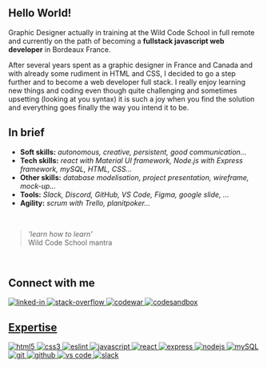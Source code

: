 <h2>Hello World! </h2>

<p>Graphic Designer actually in training at the Wild Code School in full remote and currently on the path of becoming a <strong>fullstack javascript web developer</strong> in Bordeaux France.</p>

  <p>After several years spent as a graphic designer in France and Canada and with already some rudiment in HTML and CSS, I decided to go a step further and to become a web developer full stack. I really enjoy learning new things and coding even though quite challenging and sometimes upsetting (looking at you syntax) it is such a joy when you find the solution and everything goes finally the way you intend it to be.</p>
  
<section>
<h2>In brief</h2>
<ul>
  <li><strong>Soft skills:</strong> <i>autonomous, creative, persistent, good communication...</i></li>
  <li><strong>Tech skills:</strong> <i>react with Material UI framework, Node.js with Express framework, mySQL, HTML, CSS...</i></li> 
  <li><strong>Other skills:</strong> <i>database modelisation, project presentation, wireframe, mock-up...</i></li>
  <li><strong>Tools:</strong> <i>Slack, Discord, GitHub, VS Code, Figma, google slide, ...</i></li>
  <li><strong>Agility:</strong> <i>scrum with Trello, planitpoker...</i></li>
</ul>
</section>
<br>
<section>
  <blockquote>
    <p><i>'learn how to learn'</i><br>
    Wild Code School mantra</p>
  </blockquote>
</section>
<br>
<section>
  <h2>Connect with me</h2>
  <a href ="https://www.linkedin.com/in/fannydemesquita/" target="_blank" rel="noreferrer noopener"> <img src="https://img.shields.io/badge/linkedin-%230077B5.svg?&style=for-the-badge&logo=linkedin&logoColor=white" alt="linked-in" />
  <a href ="https://stackoverflow.com/users/15691350/de-mesquita-fanny" target="_blank" rel="noreferrer noopener"> <img src="https://img.shields.io/badge/stack%20overflow-FE7A16?logo=stack-overflow&logoColor=white&style=for-the-badge" alt="stack-overflow" />
  <a href ="https://www.codewars.com/users/Kalraj" target="_blank" rel="noreferrer noopener"> <img src="https://shields.io/badge/-codewars-B1361E?&style=for-the-badge&logo=codewars&logoColor=white" alt="codewar" />
    <a href ="https://codesandbox.io/u/Kalraj" target="_blank" rel="noreferrer noopener"> 
    <img src="https://img.shields.io/badge/codesandbox-4A154B?style=for-the-badge&logo=codesandbox&logoColor=white%22" alt="codesandbox" />
</section>
  
<section>
  <h2>Expertise</h2>
  <img src="https://shields.io/badge/-html5-E34F26?&style=for-the-badge&logo=html5&logoColor=white" alt="html5" />
  <img src="https://shields.io/badge/-css3-1572B6?&style=for-the-badge&logo=CSS3&logoColor=white" alt="css3" />
  <img src="https://img.shields.io/badge/eslint-3A33D1?style=for-the-badge&logo=eslint&logoColor=white" alt="eslint" />
  <img src="https://img.shields.io/badge/JavaScript-323330?style=for-the-badge&logo=javascript&logoColor=F7DF1E" alt="javascript"/>
  <img src="https://img.shields.io/badge/react%20-%2320232a.svg?&style=for-the-badge&logo=react&logoColor=%2361DAFB" alt="react"/>
  <img src="https://img.shields.io/badge/Express.js-000000?style=for-the-badge&logo=express&logoColor=white" alt="express" />
  <img src="https://img.shields.io/badge/node.js%20-%2343853D.svg?&style=for-the-badge&logo=node.js&logoColor=white" alt="nodejs" />
  <img src="https://img.shields.io/badge/mySQL-%230077B5.svg?&style=for-the-badge&logo=mySQL&logoColor=white" alt="mySQL" />
  <img src="https://img.shields.io/badge/Git-F05032?style=for-the-badge&logo=git&logoColor=white" alt="git" />
  <img src="https://img.shields.io/badge/GitHub-100000?style=for-the-badge&logo=github&logoColor=white" alt="github" />
  <img src="https://img.shields.io/badge/Visual_Studio_Code-0078D4?style=for-the-badge&logo=visual%20studio%20code&logoColor=white" alt="vs code" />
  <img src="https://img.shields.io/badge/Slack-4A154B?style=for-the-badge&logo=slack&logoColor=white" alt="slack" />
</section>
